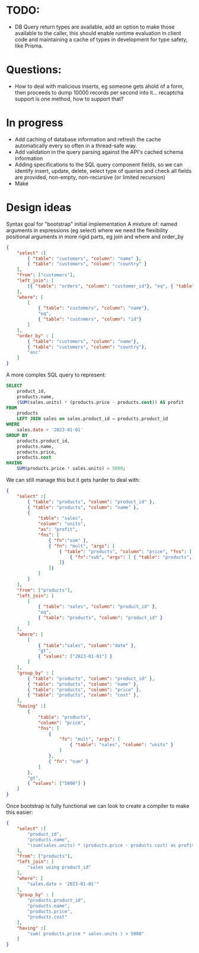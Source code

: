 TODO:
========
- DB Query return types are available, add an option to make those available to the caller, this should enable runtime evaluation in client code and maintaining a cache of types in development for type safety, like Prisma.



Questions:
=============
- How to deal with malicious inserts, eg someone gets ahold of a form,
then proceeds to dump 10000 records per second into it...
recaptcha support is one method, how to support that?




In progress
============

- Add caching of database information and refresh the cache automatically every so often in a thread-safe way.
- Add validation in the query parsing against the API's cached schema information
- Adding specifications to the SQL query component fields, so we can identify insert, update, delete, select type of queries and check all fields are provided, non-empty, non-recursive (or limited recursion)
- Make 





Design ideas
===========

Syntax goal for "bootstrap" initial implementation
A mixture of:
    named arguments in expressions (eg select) where we need the flexibility
    positional arguments in more rigid parts, eg join and where and order_by

```json
{
    "select" :[
        { "table": "customers", "column": "name" }, 
        { "table": "customers", "column": "country" }
    ],
    "from": ["customers"],
    "left_join": [
        [{ "table": "orders", "column": "customer_id"}, "eq", { "table": "customers", "column": "id"}]
    ],
    "where": [
        [
            { "table": "customers", "column": "name"}, 
            "eq", 
            { "table": "customers", "column": "id"}
        ]
    ],
    "order_by" : [
        { "table": "customers", "column": "name"}, 
        { "table": "customers", "column": "country"}, 
        "asc"
    ]
}
```

A more complex SQL query to represent:

```sql
SELECT
	product_id,
	products.name,
	(SUM(sales.units) * (products.price - products.cost)) AS profit
FROM
	products
	LEFT JOIN sales on sales.product_id = products.product_id
WHERE
	sales.date > '2023-01-01'
GROUP BY
	products.product_id,
	products.name,
	products.price,
	products.cost
HAVING
	SUM(products.price * sales.units) > 5000;

```

We can still manage this but it gets harder to deal with:
```json
{
    "select" :[
        { "table": "products", "column": "product_id" },
        { "table": "products", "column": "name" },
        { 
            "table": "sales", 
            "column": "units",
            "as": "profit",
            "fns": [
                { "fn":"sum" }, 
                { "fn": "mult", "args": [
                    { "table": "products", "column": "price", "fns": [
                        { "fn":"sub", "args": [ { "table": "products", "column":"price" } ] }
                    ]}
                ]}
            ] 
        }
    ],
    "from": ["products"],
    "left_join": [
        [
            { "table": "sales", "column": "product_id" }, 
            "eq", 
            { "table": "products", "column": "product_id" }
        ]
    ],
    "where": [
        [
            { "table":"sales", "column":"date" }, 
            "gt", 
            { "values": ["2023-01-01"] }
        ]
    ],
    "group_by" : [
        { "table": "products", "column": "product_id" },
        { "table": "products", "column": "name" },
        { "table": "products", "column": "price" },
        { "table": "products", "column": "cost" },
    ],
    "having" :[
        { 
            "table": "products", 
            "column": "price", 
            "fns": [
                { 
                    "fn": "mult", "args": [ 
                        { "table": "sales", "column": "units" }
                    ]
                },
                { "fn": "sum" }
            ] 
        },
        "gt",
        { "values": ["5000"] }
    ]
}
```

Once bootstrap is fully functional we can look to create a compiler to make this easier:
```json
{
    "select" :[
        "product_id",
        "products.name",
        "(sum(sales.units) * (products.price - products.cost) as profit"
    ],
    "from": ["products"],
    "left_join": [
        "sales using product_id"
    ],
    "where": [
        "sales.date > '2023-01-01'"
    ],
    "group_by" : [
        "products.product_id",
        "products.name",
        "products.price",
        "products.cost"
    ],
    "having" :[
        "sum( products.price * sales.units ) > 5000"
    ]
}
```


